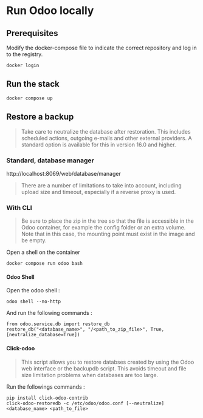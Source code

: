 # Run Odoo locally

## Prerequisites
Modify the docker-compose file to indicate the correct repository and log in to the registry.

    docker login


## Run the stack

    docker compose up

## Restore a backup

> Take care to neutralize the database after restoration. This includes
> scheduled actions, outgoing e-mails and other external providers. A
> standard option is available for this in version 16.0 and higher.

### Standard, database manager
http://localhost:8069/web/database/manager

> There are a number of limitations to take into account, including
> upload size and timeout, especially if a reverse proxy is used.


### With CLI

> Be sure to place the zip in the tree so that the file is accessible in
> the Odoo container, for example the config folder or an extra volume.
> Note that in this case, the mounting point must exist in the image and
> be empty.

Open a shell on the container

    docker compose run odoo bash


#### Odoo Shell

Open the odoo shell :

    odoo shell --no-http

And run the following commands :

    from odoo.service.db import restore_db
    restore_db("<database_name>", "/<path_to_zip_file>", True, [neutralize_database=True])


#### Click-odoo

>  This script allows you to restore databses created by using the Odoo
> web  interface or the backupdb script. This avoids timeout and file
> size  limitation problems when databases are too large.

Run the followings commands :

	pip install click-odoo-contrib
    click-odoo-restoredb -c /etc/odoo/odoo.conf [--neutralize] <database_name> <path_to_file>


